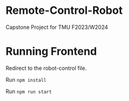 # Remote-Control-Robot

Capstone Project for TMU F2023/W2024

# Running Frontend

Redirect to the robot-control file.

Run `npm install`

Run `npm run start`

